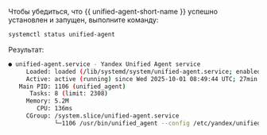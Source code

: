Чтобы убедиться, что {{ unified-agent-short-name }} успешно установлен и запущен, выполните команду:

```bash
systemctl status unified-agent
```

Результат:

```bash
● unified-agent.service - Yandex Unified Agent service
     Loaded: loaded (/lib/systemd/system/unified-agent.service; enabled; vendor preset: enabled)
     Active: active (running) since Wed 2025-10-01 08:49:44 UTC; 27min ago
   Main PID: 1106 (unified_agent)
      Tasks: 8 (limit: 2308)
     Memory: 5.2M
        CPU: 136ms
     CGroup: /system.slice/unified-agent.service
             └─1106 /usr/bin/unified_agent --config /etc/yandex/unified_agent/config.yml --log-priority NOTICE
```